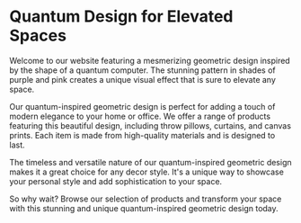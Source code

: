 <!--font:Poppins-->

# Quantum Design for Elevated Spaces

Welcome to our website featuring a mesmerizing geometric design inspired by the shape of a quantum computer. The stunning pattern in shades of purple and pink creates a unique visual effect that is sure to elevate any space.

Our quantum-inspired geometric design is perfect for adding a touch of modern elegance to your home or office. We offer a range of products featuring this beautiful design, including throw pillows, curtains, and canvas prints. Each item is made from high-quality materials and is designed to last.

The timeless and versatile nature of our quantum-inspired geometric design makes it a great choice for any decor style. It's a unique way to showcase your personal style and add sophistication to your space.

So why wait? Browse our selection of products and transform your space with this stunning and unique quantum-inspired geometric design today.

<!--

Write me markdown content of website with wallpaper:

"A geometric design in shades of purple and pink, inspired by the shape of a quantum computer"

The header of the page should not be copy of the text but rather a real content of the website which is using this wallpaper.


---


# Quantum-Inspired Geometric Wallpaper

Welcome to our website featuring a stunning wallpaper design inspired by the shape of a quantum computer. The geometric pattern in shades of purple and pink creates a mesmerizing visual effect that is sure to enhance any space.

Whether you're looking to add a pop of color to your living room, bedroom, or office, this wallpaper is the perfect choice. Its unique design is both modern and timeless, making it a versatile option for any decor style.

Our wallpaper is made from high-quality materials that are easy to install and maintain. It's also durable and long-lasting, ensuring that your walls will look beautiful for years to come.

So why wait? Add a touch of quantum-inspired style to your home or workspace with our stunning geometric wallpaper.


---


Heading should not include word "wallpaper". The website should not be about the wallpaper itself, wallpaper is just a related background, rewrite whole content.


---


# Quantum-Inspired Geometric Design for Your Space

Welcome to our website featuring a mesmerizing geometric design inspired by the shape of a quantum computer. The stunning pattern in shades of purple and pink creates a unique visual effect that is sure to enhance any space.

Our design is perfect for adding a touch of modern elegance to your living room, bedroom, or office. Its timeless appeal makes it a versatile option for any decor style.

We offer a range of products featuring this beautiful quantum-inspired design, including throw pillows, curtains, and canvas prints. Each item is made from high-quality materials and is designed to last.

Whether you're looking to add a pop of color to your space or create a cohesive look with matching decor items, our quantum-inspired geometric design is the perfect choice.

So why wait? Browse our selection of products and transform your space with this stunning and unique design today.


---


Heading is too long, rewrite whole content.


---


# Elevate Your Space with a Quantum-Inspired Geometric Design

Welcome to our website featuring a mesmerizing geometric design inspired by the shape of a quantum computer. The stunning pattern in shades of purple and pink creates a unique visual effect that is sure to elevate any space.

Our design is perfect for adding a touch of modern elegance to your home or office. Whether you're looking to create a focal point in your living room or add a pop of color to your bedroom, our quantum-inspired geometric design is the perfect choice.

We offer a range of products featuring this beautiful design, including throw pillows, curtains, and canvas prints. Each item is made from high-quality materials and is designed to last.

Our quantum-inspired geometric design is both timeless and versatile, making it a great choice for any decor style. It's a unique way to showcase your personal style and add a touch of sophistication to your space.

So why wait? Browse our selection of products and transform your space with this stunning and unique quantum-inspired geometric design today.


---


Heading is too long, rewrite whole content.


---


# Elevate Your Space with Quantum-Inspired Geometric Design

Welcome to our website featuring a mesmerizing geometric design inspired by the shape of a quantum computer. The stunning pattern in shades of purple and pink creates a unique visual effect that is sure to elevate any space.

Our quantum-inspired geometric design is perfect for adding a touch of modern elegance to your home or office. We offer a range of products featuring this beautiful design, including throw pillows, curtains, and canvas prints. Each item is made from high-quality materials and is designed to last.

The timeless and versatile nature of our quantum-inspired geometric design makes it a great choice for any decor style. It's a unique way to showcase your personal style and add sophistication to your space.

So why wait? Browse our selection of products and transform your space with this stunning and unique quantum-inspired geometric design today.


---


Write me a Google font which is best fitting for the website.

Pick from the list:
- Exo 2
- Montserrat
- Barlow Condensed
- Inter
- Great Vibes
- Raleway
- Poppins
- Open Sans
- Orbitron
- Dancing Script
- Roboto
- Alegreya
- Lato
- Lobster
- Futura
- Playfair Display
- IBM Plex Sans


Write just the font name nothing else.


---


Poppins

-->
